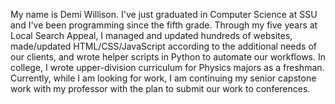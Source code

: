 My name is Demi Willison. I've just graduated in Computer Science at SSU and I've been programming since the fifth grade. Through my five years at Local Search Appeal, I managed and updated hundreds of websites, made/updated HTML/CSS/JavaScript according to the additional needs of our clients, and wrote helper scripts in Python to automate our workflows. In college, I wrote upper-division curriculum for Physics majors as a freshman. Currently, while I am looking for work, I am continuing my senior capstone work with my professor with the plan to submit our work to conferences. 